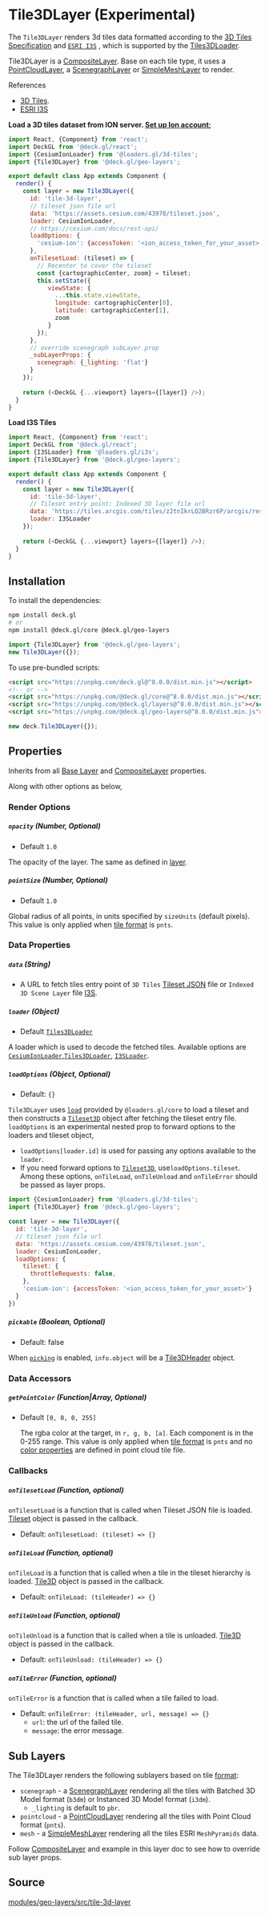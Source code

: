 # Tile3DLayer (Experimental)

The `Tile3DLayer` renders 3d tiles data formatted according to the [3D Tiles Specification](https://www.opengeospatial.org/standards/3DTiles) and [`ESRI I3S`](https://github.com/Esri/i3s-spec) ,
which is supported by the [Tiles3DLoader](https://loaders.gl/modules/3d-tiles/docs/api-reference/tiles-3d-loader).

Tile3DLayer is a [CompositeLayer](/docs/api-reference/composite-layer.md). Base on each tile type, it uses a [PointCloudLayer](/docs/layers/point-cloud-layer.md), a [ScenegraphLayer](/docs/layers/scenegraph-layer.md) or [SimpleMeshLayer](/docs/layers/simple-mesh-layer.md) to render.

References
- [3D Tiles](https://github.com/AnalyticalGraphicsInc/3d-tiles/tree/master/specification).
- [ESRI I3S](https://github.com/Esri/i3s-spec)

**Load a 3D tiles dataset from ION server. [Set up Ion account](https://cesium.com/docs/tutorials/getting-started/#your-first-app);**

```js
import React, {Component} from 'react';
import DeckGL from '@deck.gl/react';
import {CesiumIonLoader} from '@loaders.gl/3d-tiles';
import {Tile3DLayer} from '@deck.gl/geo-layers';

export default class App extends Component {
  render() {
    const layer = new Tile3DLayer({
      id: 'tile-3d-layer',
      // tileset json file url 
      data: 'https://assets.cesium.com/43978/tileset.json',
      loader: CesiumIonLoader,
      // https://cesium.com/docs/rest-api/
      loadOptions: {
        'cesium-ion': {accessToken: '<ion_access_token_for_your_asset>'}
      },
      onTilesetLoad: (tileset) => {
        // Recenter to cover the tileset
        const {cartographicCenter, zoom} = tileset;
        this.setState({
           viewState: {
             ...this.state.viewState,
             longitude: cartographicCenter[0],
             latitude: cartographicCenter[1],
             zoom
           }
        });
      },
      // override scenegraph subLayer prop
      _subLayerProps: {
        scenegraph: {_lighting: 'flat'}
      }
    });
     
    return (<DeckGL {...viewport} layers={[layer]} />);
  }
}
```

**Load I3S Tiles**
```js
import React, {Component} from 'react';
import DeckGL from '@deck.gl/react';
import {I3SLoader} from '@loaders.gl/i3s';
import {Tile3DLayer} from '@deck.gl/geo-layers';

export default class App extends Component {
  render() {
    const layer = new Tile3DLayer({
      id: 'tile-3d-layer',
      // Tileset entry point: Indexed 3D layer file url 
      data: 'https://tiles.arcgis.com/tiles/z2tnIkrLQ2BRzr6P/arcgis/rest/services/SanFrancisco_Bldgs/SceneServer/layers/0',
      loader: I3SLoader
    });
     
    return (<DeckGL {...viewport} layers={[layer]} />);
  }
}
```

## Installation

To install the dependencies:

```bash
npm install deck.gl
# or
npm install @deck.gl/core @deck.gl/geo-layers
```

```js
import {Tile3DLayer} from '@deck.gl/geo-layers';
new Tile3DLayer({});
```

To use pre-bundled scripts:

```html
<script src="https://unpkg.com/deck.gl@^8.0.0/dist.min.js"></script>
<!-- or -->
<script src="https://unpkg.com/@deck.gl/core@^8.0.0/dist.min.js"></script>
<script src="https://unpkg.com/@deck.gl/layers@^8.0.0/dist.min.js"></script>
<script src="https://unpkg.com/@deck.gl/geo-layers@^8.0.0/dist.min.js"></script>
```

```js
new deck.Tile3DLayer({});
```

## Properties

Inherits from all [Base Layer](/docs/api-reference/layer.md) and [CompositeLayer](/docs/api-reference/composite-layer.md) properties.

Along with other options as below,

### Render Options

##### `opacity` (Number, Optional)

- Default `1.0`

The opacity of the layer. The same as defined in [layer](/docs/api-reference/layer.md).

##### `pointSize` (Number, Optional)

- Default `1.0`

Global radius of all points, in units specified by `sizeUnits` (default pixels).
This value is only applied when [tile format](https://github.com/AnalyticalGraphicsInc/3d-tiles/tree/master/specification#introduction) is `pnts`.

### Data Properties

##### `data` (String)

- A URL to fetch tiles entry point of `3D Tiles` [Tileset JSON](https://github.com/AnalyticalGraphicsInc/3d-tiles/tree/master/specification#tileset-json) file or `Indexed 3D Scene Layer` file [I3S](https://github.com/Esri/i3s-spec).

##### `loader` (Object)

- Default [`Tiles3DLoader`](https://loaders.gl/modules/3d-tiles/docs/api-reference/tile-3d-loader)

A loader which is used to decode the fetched tiles. Available options are [`CesiumIonLoader`,`Tiles3DLoader`](https://loaders.gl/modules/3d-tiles/docs/api-reference/tile-3d-loader), [`I3SLoader`](https://loaders.gl/modules/i3s/docs/api-reference/i3s-loader).

##### `loadOptions` (Object, Optional)

- Default: `{}`

`Tile3DLayer` uses [`load`](https://loaders.gl/modules/core/docs/api-reference/load) provided by `@loaders.gl/core` to load a tileset and then constructs a [`Tileset3D`](https://loaders.gl/modules/3d-tiles/docs/api-reference/tileset-3d) object after fetching the tileset entry file.
`loadOptions` is an experimental nested prop to forward options to the loaders and tileset object, 

- `loadOptions[loader.id]` is used for passing any options available to the `loader`.
- If you need forward options to [`Tileset3D`](https://loaders.gl/modules/tiles/docs/api-reference/tileset-3d#constructor-1), use`loadOptions.tileset`. Among these options, `onTileLoad`, `onTileUnload` and `onTileError` should be passed as layer props.

```js
import {CesiumIonLoader} from '@loaders.gl/3d-tiles';
import {Tile3DLayer} from '@deck.gl/geo-layers';

const layer = new Tile3DLayer({
  id: 'tile-3d-layer',
  // tileset json file url 
  data: 'https://assets.cesium.com/43978/tileset.json',
  loader: CesiumIonLoader,
  loadOptions: {
    tileset: {
      throttleRequests: false,
    },
    'cesium-ion': {accessToken: '<ion_access_token_for_your_asset>'} 
  }
})
```

##### `pickable` (Boolean, Optional)

- Default: false

When [`picking`](/docs/developer-guide/custom-layers/picking.md) is enabled, `info.object` will be a [Tile3DHeader](https://loaders.gl/docs/specifications/category-3d-tiles#tileheader-fields) object.

### Data Accessors

##### `getPointColor` (Function|Array, Optional)

- Default `[0, 0, 0, 255]`
  
  The rgba color at the target, in `r, g, b, [a]`. Each component is in the 0-255 range.
  This value is only applied when [tile format](https://github.com/AnalyticalGraphicsInc/3d-tiles/tree/master/specification#introduction) is `pnts` and no [color properties](https://github.com/AnalyticalGraphicsInc/3d-tiles/blob/master/specification/TileFormats/PointCloud/README.md#point-colors) are defined in point cloud tile file. 

### Callbacks 

##### `onTilesetLoad` (Function, optional)
`onTilesetLoad` is a function that is called when Tileset JSON file is loaded. [Tileset](https://github.com/AnalyticalGraphicsInc/3d-tiles/tree/master/specification#tileset-json) object is passed in the callback.

- Default: `onTilesetLoad: (tileset) => {}`

##### `onTileLoad` (Function, optional)

`onTileLoad` is a function that is called when a tile in the tileset hierarchy is loaded. [Tile3D](https://github.com/uber-web/loaders.gl/blob/master/docs/api-reference/tiles/tile-3d.md) object is passed in the callback.

- Default: `onTileLoad: (tileHeader) => {}`

##### `onTileUnload` (Function, optional)

`onTileUnload` is a function that is called when a tile is unloaded. [Tile3D](https://github.com/uber-web/loaders.gl/blob/master/docs/api-reference/tiles/tileset-3d.md#root--tile3dheader) object is passed in the callback.

- Default: `onTileUnload: (tileHeader) => {}`

##### `onTileError` (Function, optional)

`onTileError` is a function that is called when a tile failed to load.

- Default: `onTileError: (tileHeader, url, message) => {}`
  - `url`: the url of the failed tile.
  - `message`: the error message.

## Sub Layers

The Tile3DLayer renders the following sublayers based on tile [format](https://github.com/AnalyticalGraphicsInc/3d-tiles/tree/master/specification#introduction):

* `scenegraph` - a [ScenegraphLayer](/docs/layers/scenegraph-layer.md) rendering all the tiles with Batched 3D Model format (`b3dm`) or Instanced 3D Model format (`i3dm`).
  - `_lighting` is default to `pbr`.
* `pointcloud` - a [PointCloudLayer](/docs/layers/point-cloud-layer.md) rendering all the tiles with Point Cloud format (`pnts`).
* `mesh` - a [SimpleMeshLayer](/docs/layers/simple-mesh-layer.md) rendering all the tiles ESRI `MeshPyramids` data.

Follow [CompositeLayer](/docs/api-reference/composite-layer.md#_subLayerProp) and example in this layer doc to see how to override sub layer props.

## Source

[modules/geo-layers/src/tile-3d-layer](https://github.com/visgl/deck.gl/tree/master/modules/geo-layers/src/tile-3d-layer)
